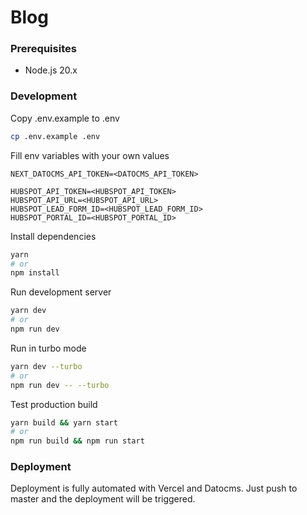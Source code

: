 # Blog

### Prerequisites
- Node.js 20.x

### Development

Copy .env.example to .env
```bash
cp .env.example .env
```

Fill env variables with your own values
```dotenv
NEXT_DATOCMS_API_TOKEN=<DATOCMS_API_TOKEN>

HUBSPOT_API_TOKEN=<HUBSPOT_API_TOKEN>
HUBSPOT_API_URL=<HUBSPOT_API_URL>
HUBSPOT_LEAD_FORM_ID=<HUBSPOT_LEAD_FORM_ID>
HUBSPOT_PORTAL_ID=<HUBSPOT_PORTAL_ID>
```

Install dependencies
```bash
yarn
# or
npm install
```

Run development server
```bash
yarn dev
# or
npm run dev
```

Run in turbo mode
```bash
yarn dev --turbo
# or
npm run dev -- --turbo
```

Test production build
```bash
yarn build && yarn start
# or
npm run build && npm run start
```

### Deployment
Deployment is fully automated with Vercel and Datocms. Just push to master and the deployment will be triggered.




